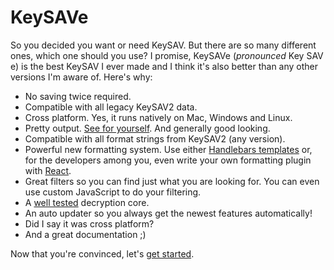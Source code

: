 # KeySAVe

So you decided you want or need KeySAV. But there are so many different ones, which one should you use? I promise, KeySAVe (*pronounced* Key SAV e) is the best KeySAV I ever made and I think it's also better than any other versions I'm aware of. Here's why:

  * No saving twice required.
  * Compatible with all legacy KeySAV2 data.
  * Cross platform. Yes, it runs natively on Mac, Windows and Linux.
  * Pretty output. [See for yourself](). And generally good looking.
  * Compatible with all format strings from KeySAV2 (any version).
  * Powerful new formatting system. Use either [Handlebars templates]() or, for the developers among you, even write your own formatting plugin with [React]().
  * Great filters so you can find just what you are looking for. You can even use custom JavaScript to do your filtering.
  * A [well tested]() decryption core.
  * An auto updater so you always get the newest features automatically!
  * Did I say it was cross platform?
  * And a great documentation ;)

Now that you're convinced, let's [get started]().

